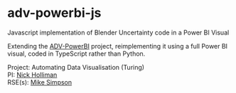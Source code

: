 # adv-powerbi-js
Javascript implementation of Blender Uncertainty code in a Power BI Visual

Extending the [ADV-PowerBI](https://github.com/NewcastleRSE/ADV-PowerBI) project, reimplementing it using a full Power BI visual, coded in TypeScript rather than Python.

Project: Automating Data Visualisation (Turing)  
PI: [Nick Holliman](https://www.ncl.ac.uk/computing/people/profile/nickholliman.html)  
RSE(s): [Mike Simpson](https://www.ncl.ac.uk/digitalinstitute/staff/profile/mikesimpson.html)    


